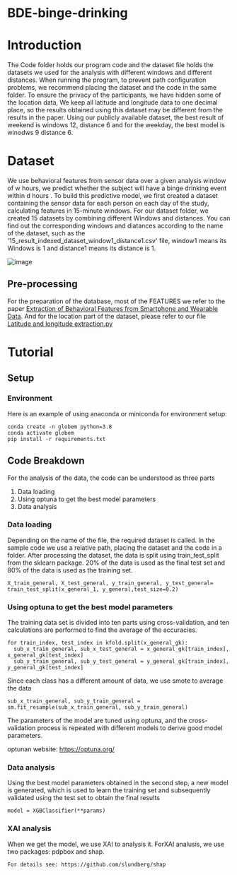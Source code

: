 # BDE-binge-drinking

# Introduction

The Code folder holds our program code and the dataset file holds the datasets we used for the analysis with different windows and different distances. When running the program, to prevent path configuration problems, we recommend placing the dataset and the code in the same folder. To ensure the privacy of the participants, we have hidden some of the location data, We keep all latitude and longitude data to one decimal place, so the results obtained using this dataset may be different from the results in the paper. Using our publicly available dataset, the best result of weekend is windows 12, distance 6 and for the weekday, the best model is winodws 9 distance 6.

# Dataset
We use behavioral features from sensor data over a given analysis window of w hours, we predict whether the subject will have a binge drinking event within d hours . To build this predictive model, we first created a dataset containing the sensor data for each person on each day of the study, calculating features in 15-minute windows. For our dataset folder, we created 15 datasets by combining different Windows and distances. You can find out the corresponding windows and diatances according to the name of the dataset, such as the '15_result_indexed_dataset_window1_distance1.csv' file, window1 means its Windows is 1 and distance1 means its distance is 1.

![image](https://github.com/stevenshci/BDE-binge-drinking/blob/main/IMG/img_01.png)

## Pre-processing
For the preparation of the database, most of the FEATURES we refer to the paper [Extraction of Behavioral Features from Smartphone and Wearable Data](
https://doi.org/10.48550/arXiv.1812.10394). And for the location part of the dataset, please refer to our file [ Latitude and longitude extraction.py](https://github.com/stevenshci/BDE-binge-drinking/blob/main/code/Latitude%20and%20longitude%20extraction.py)

# Tutorial

## Setup

### Environment

Here is an example of using anaconda or miniconda for environment setup:

```
conda create -n globem python=3.8
conda activate globem
pip install -r requirements.txt
```

## Code Breakdown
For the analysis of the data, the code can be understood as three parts
1. Data loading
2. Using optuna to get the best model parameters
3. Data analysis

### Data loading
Depending on the name of the file, the required dataset is called. In the sample code we use a relative path, placing the dataset and the code in a folder. After processing the dataset, the data is split using train_test_split from the sklearn package. 20% of the data is used as the final test set and 80% of the data is used as the training set.
```
X_train_general, X_test_general, y_train_general, y_test_general= train_test_split(x_general_1, y_general,test_size=0.2)
```
### Using optuna to get the best model parameters
The training data set is divided into ten parts using cross-validation, and ten calculations are performed to find the average of the accuracies. 
```
for train_index, test_index in kfold.split(x_general_gk):
  sub_x_train_general, sub_x_test_general = x_general_gk[train_index], x_general_gk[test_index]
  sub_y_train_general, sub_y_test_general = y_general_gk[train_index], y_general_gk[test_index]
```
Since each class has a different amount of data, we use smote to average the data
```
sub_x_train_general, sub_y_train_general = sm.fit_resample(sub_x_train_general, sub_y_train_general)
```
The parameters of the model are tuned using optuna, and the cross-validation process is repeated with different models to derive good model parameters.

optunan website: https://optuna.org/
### Data analysis
Using the best model parameters obtained in the second step, a new model is generated, which is used to learn the training set and subsequently validated using the test set to obtain the final results
```
model = XGBClassifier(**params)
```

### XAI analysis
When we get the model, we use XAI to analysis it. ForXAI analusis, we use two packages: pdpbox and shap.
```
For details see: https://github.com/slundberg/shap
